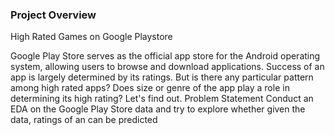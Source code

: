 ### Project Overview

 High Rated Games on Google Playstore

Google Play Store serves as the official app store for the Android operating system, allowing users to browse and download applications. Success of an app is largely determined by its ratings.
But is there any particular pattern among high rated apps? Does size or genre of the app play a role in determining its high rating? 
Let's find out.
Problem Statement
Conduct an EDA on the Google Play Store data and try to explore whether given the data, ratings of an can be predicted


